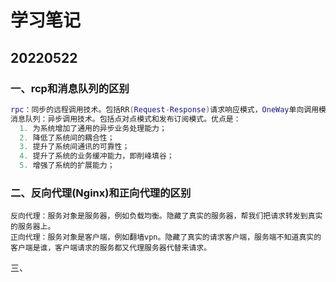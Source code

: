 # 学习笔记

## 20220522

### 一、rcp和消息队列的区别

```lua
rpc：同步的远程调用技术。包括RR(Request-Response)请求响应模式，OneWay单向调用模式
消息队列：异步调用技术。包括点对点模式和发布订阅模式。优点是：
  1. 为系统增加了通用的异步业务处理能力；
  2. 降低了系统间的耦合性；
  3. 提升了系统间通讯的可靠性；
  4. 提升了系统的业务缓冲能力，即削峰填谷；
  5. 增强了系统的扩展能力；
```

### 二、反向代理(Nginx)和正向代理的区别

```
反向代理：服务对象是服务器，例如负载均衡。隐藏了真实的服务器，帮我们把请求转发到真实的服务器上。
正向代理：服务对象是客户端，例如翻墙vpn。隐藏了真实的请求客户端，服务端不知道真实的客户端是谁，客户端请求的服务都又代理服务器代替来请求。
```



三、